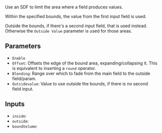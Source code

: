 Use an SDF to limit the area where a field produces values.

Within the specified bounds, the value from the first input field is used.

Outside the bounds, if there's a second input field, that is used instead. Otherwise the `Outside Value` parameter is used for those areas.

## Parameters

* `Enable`
* `Offset`: Offsets the edge of the bound area, expanding/collapsing it. This is equivalent to inserting a `round` operator.
* `Blending`: Range over which to fade from the main field to the outside field/param.
* `Outsidevalue`: Value to use outside the bounds, if there is no second field input.

## Inputs

* `inside`: 
* `outside`: 
* `boundVolume`: 